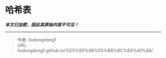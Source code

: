 # 哈希表

***本文已加密，因此其原始内容不可见！***

---

> 作者: liudongdong1  
> URL: liudongdong1.github.io/%E5%93%88%E5%B8%8C%E8%A1%A8/  

